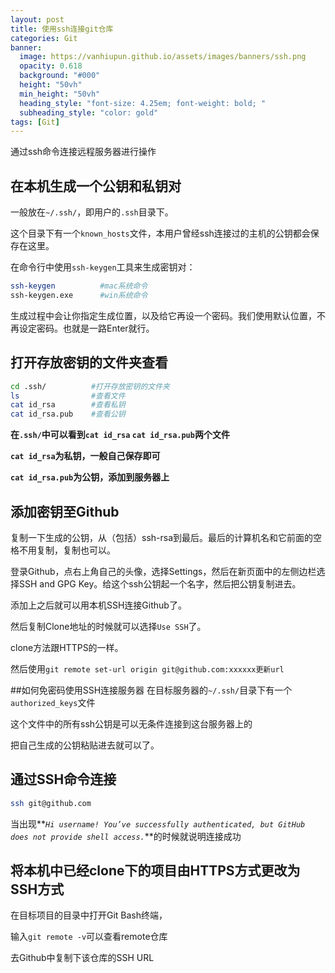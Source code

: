 ```yaml
---
layout: post
title: 使用ssh连接git仓库
categories: Git
banner:
  image: https://vanhiupun.github.io/assets/images/banners/ssh.png
  opacity: 0.618
  background: "#000"
  height: "50vh"
  min_height: "50vh"
  heading_style: "font-size: 4.25em; font-weight: bold; "
  subheading_style: "color: gold"
tags: [Git]
---
```


通过ssh命令连接远程服务器进行操作

## 在本机生成一个公钥和私钥对
一般放在``~/.ssh/``，即用户的``.ssh``目录下。

这个目录下有一个``known_hosts``文件，本用户曾经ssh连接过的主机的公钥都会保存在这里。

在命令行中使用`ssh-keygen`工具来生成密钥对：


```` bash
ssh-keygen          #mac系统命令
ssh-keygen.exe      #win系统命令
````
生成过程中会让你指定生成位置，以及给它再设一个密码。我们使用默认位置，不再设定密码。也就是一路Enter就行。


## 打开存放密钥的文件夹查看
````bash
cd .ssh/          #打开存放密钥的文件夹
ls                #查看文件
cat id_rsa        #查看私钥
cat id_rsa.pub    #查看公钥
````
**在`.ssh/`中可以看到`cat id_rsa`  `cat id_rsa.pub`两个文件**

**`cat id_rsa`为私钥，一般自己保存即可**

**`cat id_rsa.pub`为公钥，添加到服务器上**

## 添加密钥至Github

复制一下生成的公钥，从（包括）ssh-rsa到最后。最后的计算机名和它前面的空格不用复制，复制也可以。

登录Github，点右上角自己的头像，选择Settings，然后在新页面中的左侧边栏选择SSH and GPG Key。给这个ssh公钥起一个名字，然后把公钥复制进去。

添加上之后就可以用本机SSH连接Github了。

然后复制Clone地址的时候就可以选择`Use SSH`了。

clone方法跟HTTPS的一样。


然后使用`git remote set-url origin git@github.com:xxxxxx更新url`


##如何免密码使用SSH连接服务器
在目标服务器的``~/.ssh/``目录下有一个`authorized_keys`文件

这个文件中的所有ssh公钥是可以无条件连接到这台服务器上的

把自己生成的公钥粘贴进去就可以了。

## 通过SSH命令连接
````bash
ssh git@github.com     
````

当出现**_``Hi username! You’ve successfully authenticated, but GitHub does not provide shell access.``_**的时候就说明连接成功


## 将本机中已经clone下的项目由HTTPS方式更改为SSH方式

在目标项目的目录中打开Git Bash终端，

输入`git remote -v`可以查看remote仓库

去Github中复制下该仓库的SSH URL
